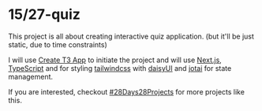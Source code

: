 # 15/27-quiz

This project is all about creating interactive quiz application. (but it'll be
just static, due to time constraints)

I will use [Create T3 App](https://create.t3.gg/) to initiate the project and
will use [Next.js](https://nextjs.org/),
[TypeScript](https://www.typescriptlang.org/) and for styling
[tailwindcss](https://tailwindcss.com/) with [daisyUI](https://daisyui.com/) and
[jotai](https://jotai.org/) for state management.

If you are interested, checkout
[#28Days28Projects](https://github.com/kruzkasu223/28Days28Projects) for more
projects like this.

